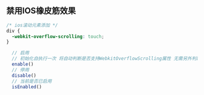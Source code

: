 ## 禁用IOS橡皮筋效果

```css
/* ios滚动元素添加 */
div {
  -webkit-overflow-scrolling: touch;
}
```

```typescript
  // 启用
  // 初始化自执行一次 将自动判断是否支持WebkitOverflowScrolling属性 无需另外判断ios客户端打开
  enable()
  // 停用
  disable()
  // 当前是否已启用
  isEnabled()
```
